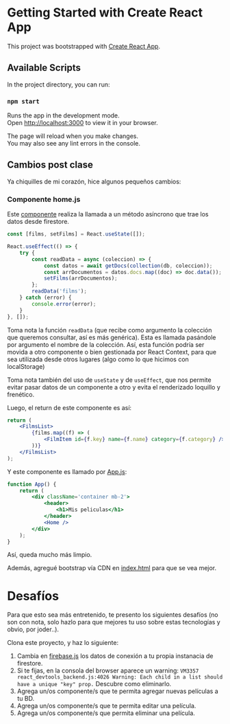 # Getting Started with Create React App

This project was bootstrapped with [Create React App](https://github.com/facebook/create-react-app).

## Available Scripts

In the project directory, you can run:

### `npm start`

Runs the app in the development mode.\
Open [http://localhost:3000](http://localhost:3000) to view it in your browser.

The page will reload when you make changes.\
You may also see any lint errors in the console.

## Cambios post clase

Ya chiquilles de mi corazón, hice algunos pequeños cambios:

### Componente home.js

Este [componente](./src/components/home.js) realiza la llamada a un método asíncrono que trae los datos desde firestore.

```jsx
const [films, setFilms] = React.useState([]);

React.useEffect(() => {
	try {
		const readData = async (coleccion) => {
			const datos = await getDocs(collection(db, coleccion));
			const arrDocumentos = datos.docs.map((doc) => doc.data());
			setFilms(arrDocumentos);
		};
		readData('films');
	} catch (error) {
		console.error(error);
	}
}, []);
```

Toma nota la función `readData` (que recibe como argumento la colección que queremos consultar, así es más genérica). Esta es llamada pasándole por argumento el nombre de la colección. Así, esta función podría ser movida a otro componente o bien gestionada por React Context, para que sea utilizada desde otros lugares (algo como lo que hicimos con localStorage)

Toma nota también del uso de `useState` y de `useEffect`, que nos permite evitar pasar datos de un componente a otro y evita el renderizado loquillo y frenético.

Luego, el return de este componente es así:

```jsx
return (
	<FilmsList>
		{films.map((f) => (
			<FilmItem id={f.key} name={f.name} category={f.category} />
		))}
	</FilmsList>
);
```

Y este componente es llamado por [App.js](./src/App.js):

```jsx
function App() {
	return (
		<div className='container mb-2'>
			<header>
				<h1>Mis peliculas</h1>
			</header>
			<Home />
		</div>
	);
}
```

Así, queda mucho más limpio.

Además, agregué bootstrap vía CDN en [index.html](./public/index.html) para que se vea mejor.

# Desafíos

Para que esto sea más entretenido, te presento los siguientes desafíos (no son con nota, solo hazlo para que mejores tu uso sobre estas tecnologías y obvio, por joder..).

Clona este proyecto, y haz lo siguiente:

1. Cambia en [firebase.js](./src/firebase.js) los datos de conexión a tu propia instanacia de firestore.
2. Si te fijas, en la consola del browser aparece un warning: `VM3357 react_devtools_backend.js:4026 Warning: Each child in a list should have a unique "key" prop.` Descubre como eliminarlo.
3. Agrega un/os componente/s que te permita agregar nuevas películas a tu BD.
4. Agrega un/os componente/s que te permita editar una película.
5. Agrega un/os componente/s que permita eliminar una película.
